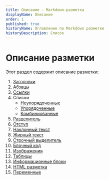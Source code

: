 ```yaml
---
title: Описание - Markdown-разметка
displayName: Описание
order: 1
published: true
historyName: Оглавление по Markdown разметке
historyDescription: Список
---
```


# Описание разметки

Этот раздел содержит описание разметки:
1. [Заголовки](/ru/documentation/markdown/markup-language/heading)
2. [Абзацы](/ru/documentation/markdown/markup-language/paragraph)
3. [Ссылки](/ru/documentation/markdown/markup-language/link)
4. Списки
   - [Неупорядоченные](/ru/documentation/markdown/markup-language/lists/unordered-list)
   - [Упорядоченные](/ru/documentation/markdown/markup-language/lists/ordered-list)
   - [Комбиниованные](/ru/documentation/markdown/markup-language/lists/combined-list)
5. [Разделитель](/ru/documentation/markdown/markup-language/horizontal-rule)
6. [Отступ](/ru/documentation/markdown/markup-language/line-break)
7. [Наклонный текст](/ru/documentation/markdown/markup-language/italic-text)
8. [Жирный текст](/ru/documentation/markdown/markup-language/bold-text)
9. [Строчный выделитель](/ru/documentation/markdown/markup-language/span-code)
10. [Блочный код](/ru/documentation/markdown/markup-language/block-code)
11. [Изображения](/ru/documentation/markdown/markup-language/image)
12. [Таблицы](/ru/documentation/markdown/markup-language/table)
13. [Информационные блоки](/ru/documentation/markdown/markup-language/info-block)
14. [HTML разметка](/ru/documentation/markdown/markup-language/html)
15. [Переменные](/ru/documentation/markdown/markup-language/variables)

